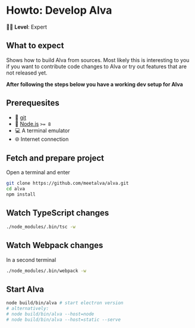 # Howto: Develop Alva

:woman_student: **Level**: Expert

## What to expect

Shows how to build Alva from sources. Most likely
this is interesting to you if you want to contribute
code changes to Alva or try out features that are not 
released yet.

**After following the steps below you have a working dev setup for Alva**

## Prerequesites

* :evergreen_tree: [git](https://git-scm.com/downloads)
* :turtle: [Node.js](https://nodejs.org/en/) `>= 8`
* :computer: A terminal emulator 
* :globe_with_meridians: Internet connection


## Fetch and prepare project

Open a terminal and enter

```sh
git clone https://github.com/meetalva/alva.git
cd alva
npm install
```

## Watch TypeScript changes

```sh
./node_modules/.bin/tsc -w
```

## Watch Webpack changes

In a second terminal

```sh
./node_modules/.bin/webpack -w
```

## Start Alva

```sh
node build/bin/alva # start electron version
# alternatively:
# node build/bin/alva --host=node
# node build/bin/alva --host=static --serve
```
